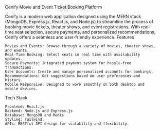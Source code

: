 Cenify Movie and Event Ticket Booking Platform

Cenify is a modern web application designed using the MERN stack (MongoDB, Express.js, React.js, and Node.js) to streamline the process of booking movie tickets, theater shows, and event registrations. With real-time seat selection, secure payments, and personalized recommendations, Cenify offers a seamless and user-friendly experience.
Features

    Movies and Events: Browse through a variety of movies, theater shows, and events.
    Real-Time Booking: Select seats in real time with availability updates.
    Secure Payments: Integrated payment system for hassle-free transactions.
    User Accounts: Create and manage personalized accounts for bookings.
    Recommendations: Get suggestions based on user preferences and history.
    Mobile Responsive: Designed to work smoothly on both desktop and mobile devices.

Tech Stack

    Frontend: React.js
    Backend: Node.js and Express.js
    Database: MongoDB and Redis
    Styling: Tailwind.
    APIs: RESTful API design for scalability and flexibility.

